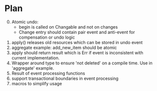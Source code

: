 # Plan

0. Atomic undo:
    - begin is called on Changable and not on changes
    - Change entry should contain pair event and anti-event for
        compensation or undo logic
0. apply() releases old resources which can be stored in undo event
1. aggregate example: add_new_item should be atomic
4. apply should return result which is Err if event is inconsistent with
   current implementation.
5. Wrapper around type to ensure 'not deleted' on a compile time.
Use in 'aggregate' example.
6. Result of event processing functions
7. support transactional boundaries in event processing
8. macros to simplify usage


